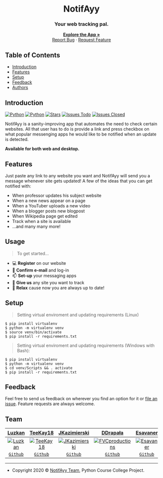 <h1 align="center">NotifAyy</h1>
  <h3 align="center">Your web tracking pal.</h3>
  <p align="center">
    <a href="https://github.com/Luzkan/NotifAyy" align="center"><strong>Explore the App »</strong></a>
    <br />
    <a href="https://github.com/Luzkan/MessengerNotifier/issues/new">Report Bug</a>
    ·
    <a href="https://github.com/Luzkan/MessengerNotifier/issues/new">Request Feature</a>
  </p>
</p>

## Table of Contents

- [Introduction](#introduction)
- [Features](#features)
- [Setup](#setup)
- [Feedback](#feedback)
- [Authors](#authors)


## Introduction


[![Python](https://img.shields.io/badge/python-3.8.2-blue)](https://github.com/Luzkan/NotifAyy)
[![Python](https://img.shields.io/badge/flask-1.1.2-blue)](https://github.com/Luzkan/NotifAyy)
[![Stars](https://img.shields.io/github/stars/Luzkan/NotifAyy)](https://github.com/Luzkan/NotifAyy/stargazers)
[![Issues Todo](https://img.shields.io/github/issues/Luzkan/NotifAyy)](https://github.com/Luzkan/NotifAyy/issues)
[![Issues Closed](https://img.shields.io/github/issues-closed/Luzkan/NotifAyy?color=bgreen)](https://github.com/Luzkan/NotifAyy/issues)
<!-- [![License](https://img.shields.io/github/license/Luzkan/NotifAyy)](https://github.com/Luzkan/NotifAyy/blob/master/LICENSEE.md) -->



NotifAyy is a sanity-improving app that automates the need to check certain websites. All that user has to do is provide a link and press checkbox on what popular messenging apps he would like to be notified when an update is detected.

**Available for both web and desktop.**

## Features

Just paste any link to any website you want and NotifAyy will send you a message whenever site gets updated!
A few of the ideas that you can get notified with:

* When professor updates his subject website
* When a new news appear on a page
* When a YouTuber uploads a new video
* When a blogger posts new blogpost
* When Wikipedia page get edited
* Track when a site is available
* ...and many many more!

## Usage

 > To get started...

- 💻 **Register** on our website
- 📧 **Confirm e-mail** and log-in
- 📫 **Set-up** your messaging apps
- 📑 **Give us** any site you want to track
- 🐤 **Relax** cause now you are always up to date! 

## Setup

> Setting virtual enviroment and updating requirements (Linux)

```shell
$ pip install virtualenv
$ python -m virtualenv venv
$ source venv/bin/activate
$ pip install -r requirements.txt
```

> Setting virtual enviroment and updating requirements (Windows with Bash):

```shell
$ pip install virtualenv
$ python -m virtualenv venv
$ cd venv/Scripts && . activate
$ pip install -r requirements.txt
```


## Feedback

Feel free to send us feedback on wherever you find an option for it or [file an issue](https://github.com/MessengerNotifier/issues/new). Feature requests are always welcome.


## Team


| <a href="http://github.com/Luzkan/" target="_blank">**Luzkan**</a> | <a href="http://github.com/TeeKey18/" target="_blank">**TeeKay18**</a> | <a href="https://github.com/JakubKazimierski" target="_blank">**JKazimierski**</a> | <a href="https://github.com/Danieldrapala" target="_blank">**DDrapała**</a> | <a href="https://github.com/esavaner" target="_blank">**Esavaner**</a> |
| :---: |:---:| :---:| :---:| :---:|
| [![Luzkan](https://avatars1.githubusercontent.com/u/1352231?s=100&u=cadaf12690f8715dc8cffa070b89f0e8c3bdabba&v=4?s=100)](http://github.com/Luzkan/)    | [![TeeKay18](https://avatars2.githubusercontent.com/u/20844643?s=100&u=830636c0a358d5748e04eba990eaa757fc72b7da&v=4?s=100)](http://github.com/TeeKey18/) | [![JKazimierski](https://avatars2.githubusercontent.com/u/58040763?s=100&u=a4b536d082cd42996708bc35a09df9907b8fb887&v=4)](https://github.com/JakubKazimierski)  | [![FVCproductions](https://avatars1.githubusercontent.com/u/44144274?s=100&u=5250be6f08e6ba90d2786c7627ee7a3a9a305e4e&v=4)](https://github.com/Danieldrapala)  | [![Esavaner](https://www.laroche.edu/uploadedImages/Directory/placeholder_profile_100_x_100.jpg)](https://github.com/esavaner)  |
| <a href="https://github.com/Luzkan" target="_blank">`Github`</a> | <a href="https://github.com/TeeKey18" target="_blank">`Github`</a> | <a href="https://github.com/JakubKazimierski" target="_blank">`Github`</a> | <a href="https://github.com/Danieldrapala" target="_blank">`Github`</a> | <a href="https://github.com/esavaner" target="_blank">`Github`</a> |

---

- Copyright 2020 © <a href="https://github.com/Luzkan/NotifAyy/" target="_blank">NotifAyy Team</a>, Python Course College Project.
